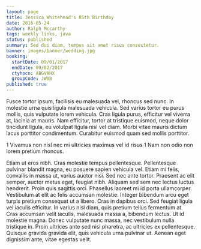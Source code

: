 ```yaml
---
layout: page
title: Jessica Whitehead's 85th Birthday
date: 2016-05-24
author: Ralph Mccarthy
tags: weekly links, java
status: published
summary: Sed dui diam, tempus sit amet risus consectetur.
banner: images/banner/wedding.jpg
booking:
  startDate: 09/01/2017
  endDate: 09/02/2017
  ctyhocn: ABGVAHX
  groupCode: JW8B
published: true
---
```

Fusce tortor ipsum, facilisis eu malesuada vel, rhoncus sed nunc. In molestie urna quis ligula malesuada vehicula. Sed varius tortor eu purus mollis, quis vulputate lorem vehicula. Cras ligula purus, efficitur vel viverra at, lacinia at mauris. Nam efficitur, tortor at tristique euismod, neque dolor tincidunt ligula, eu volutpat ligula nisl vel diam. Morbi vitae mauris dictum lacus porttitor condimentum. Curabitur euismod quam sed mollis porttitor.

1 Vivamus non nisl nec mi ultricies maximus vel id risus
1 Nam non odio non lorem pretium rhoncus.

Etiam ut eros nibh. Cras molestie tempus pellentesque. Pellentesque pulvinar blandit magna, eu posuere sapien vehicula vel. Etiam mi felis, convallis in massa ut, varius auctor nisi. Sed nec ante tortor. Praesent ac elit semper, auctor metus eget, feugiat nibh. Aliquam sed sem nec lectus luctus hendrerit. Proin quis sagittis orci. Phasellus laoreet mi id porta ullamcorper. Vestibulum at elit ac felis accumsan molestie. Integer bibendum arcu eget turpis pretium consequat ut a libero. Cras in dapibus orci.
Sed feugiat ligula vel iaculis efficitur. In varius nisl diam, quis pretium tellus fermentum at. Cras accumsan velit iaculis, malesuada massa a, bibendum lectus. Ut id molestie magna. Donec vulputate nunc massa, nec vestibulum nulla tristique in. Proin ultrices ante sed nisi pharetra, ac ultricies ex pellentesque. Quisque gravida gravida elit, quis vehicula urna pulvinar ut. Aenean eget dignissim ante, vitae egestas velit.
